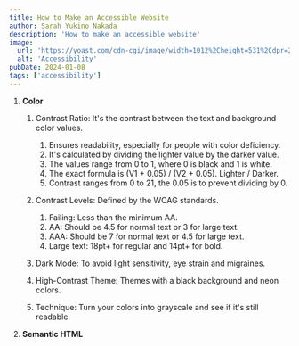 ```yaml
---
title: How to Make an Accessible Website
author: Sarah Yukino Nakada
description: 'How to make an accessible website'
image:
  url: 'https://yoast.com/cdn-cgi/image/width=1012%2Cheight=531%2Cdpr=2%2Cfit=cover%2Cf=auto%2Cquality=75%2Conerror=redirect/app/uploads/2015/11/accessibility_matters_fi_2400x1350.png'
  alt: 'Accessibility'
pubDate: 2024-01-08
tags: ['accessibility']
---
```


1. **Color**

   1. Contrast Ratio: It's the contrast between the text and background color values.

      1. Ensures readability, especially for people with color deficiency.
      1. It's calculated by dividing the lighter value by the darker value.
      1. The values range from 0 to 1, where 0 is black and 1 is white.
      1. The exact formula is (V1 + 0.05) / (V2 + 0.05). Lighter / Darker.
      1. Contrast ranges from 0 to 21, the 0.05 is to prevent dividing by 0.

   2. Contrast Levels: Defined by the WCAG standards.

      1. Failing: Less than the minimum AA.
      1. AA: Should be 4.5 for normal text or 3 for large text.
      1. AAA: Should be 7 for normal text or 4.5 for large text.
      1. Large text: 18pt+ for regular and 14pt+ for bold.

   3. Dark Mode: To avoid light sensitivity, eye strain and migraines.

   4. High-Contrast Theme: Themes with a black background and neon colors.

   5. Technique: Turn your colors into grayscale and see if it's still readable.

2. **Semantic HTML**
